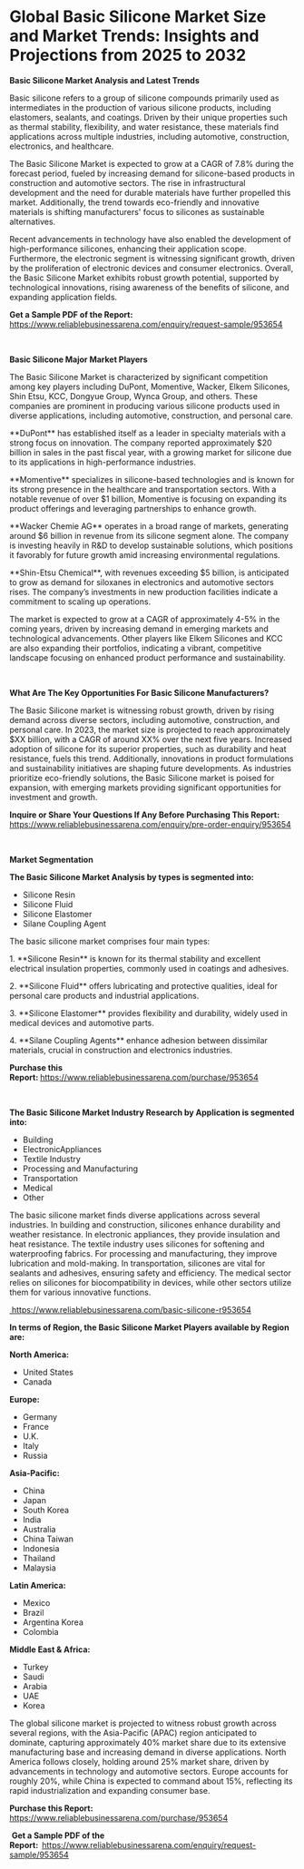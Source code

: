 <p><h1>Global Basic Silicone Market Size and Market Trends: Insights and Projections from 2025 to 2032</h1></p><p><strong>Basic Silicone Market Analysis and Latest Trends</strong></p>
<p><p>Basic silicone refers to a group of silicone compounds primarily used as intermediates in the production of various silicone products, including elastomers, sealants, and coatings. Driven by their unique properties such as thermal stability, flexibility, and water resistance, these materials find applications across multiple industries, including automotive, construction, electronics, and healthcare.</p><p>The Basic Silicone Market is expected to grow at a CAGR of 7.8% during the forecast period, fueled by increasing demand for silicone-based products in construction and automotive sectors. The rise in infrastructural development and the need for durable materials have further propelled this market. Additionally, the trend towards eco-friendly and innovative materials is shifting manufacturers' focus to silicones as sustainable alternatives.</p><p>Recent advancements in technology have also enabled the development of high-performance silicones, enhancing their application scope. Furthermore, the electronic segment is witnessing significant growth, driven by the proliferation of electronic devices and consumer electronics. Overall, the Basic Silicone Market exhibits robust growth potential, supported by technological innovations, rising awareness of the benefits of silicone, and expanding application fields.</p></p>
<p><strong>Get a Sample PDF of the Report:&nbsp;</strong> <a href="https://www.reliablebusinessarena.com/enquiry/request-sample/953654?utm_campaign=3063&utm_medium=2&utm_source=Github&utm_content=ia&utm_term=18042025&utm_id=basic-silicone">https://www.reliablebusinessarena.com/enquiry/request-sample/953654</a></p>
<p>&nbsp;</p>
<p><strong>Basic Silicone Major Market Players</strong></p>
<p><p>The Basic Silicone Market is characterized by significant competition among key players including DuPont, Momentive, Wacker, Elkem Silicones, Shin Etsu, KCC, Dongyue Group, Wynca Group, and others. These companies are prominent in producing various silicone products used in diverse applications, including automotive, construction, and personal care.</p><p>**DuPont** has established itself as a leader in specialty materials with a strong focus on innovation. The company reported approximately $20 billion in sales in the past fiscal year, with a growing market for silicone due to its applications in high-performance industries.</p><p>**Momentive** specializes in silicone-based technologies and is known for its strong presence in the healthcare and transportation sectors. With a notable revenue of over $1 billion, Momentive is focusing on expanding its product offerings and leveraging partnerships to enhance growth.</p><p>**Wacker Chemie AG** operates in a broad range of markets, generating around $6 billion in revenue from its silicone segment alone. The company is investing heavily in R&D to develop sustainable solutions, which positions it favorably for future growth amid increasing environmental regulations.</p><p>**Shin-Etsu Chemical**, with revenues exceeding $5 billion, is anticipated to grow as demand for siloxanes in electronics and automotive sectors rises. The company’s investments in new production facilities indicate a commitment to scaling up operations.</p><p>The market is expected to grow at a CAGR of approximately 4-5% in the coming years, driven by increasing demand in emerging markets and technological advancements. Other players like Elkem Silicones and KCC are also expanding their portfolios, indicating a vibrant, competitive landscape focusing on enhanced product performance and sustainability.</p></p>
<p>&nbsp;</p>
<p><strong>What Are The Key Opportunities For Basic Silicone Manufacturers?</strong></p>
<p><p>The Basic Silicone market is witnessing robust growth, driven by rising demand across diverse sectors, including automotive, construction, and personal care. In 2023, the market size is projected to reach approximately $XX billion, with a CAGR of around XX% over the next five years. Increased adoption of silicone for its superior properties, such as durability and heat resistance, fuels this trend. Additionally, innovations in product formulations and sustainability initiatives are shaping future developments. As industries prioritize eco-friendly solutions, the Basic Silicone market is poised for expansion, with emerging markets providing significant opportunities for investment and growth.</p></p>
<p><strong>Inquire or Share Your Questions If Any Before Purchasing This Report:</strong> <a href="https://www.reliablebusinessarena.com/enquiry/pre-order-enquiry/953654?utm_campaign=3063&utm_medium=2&utm_source=Github&utm_content=ia&utm_term=18042025&utm_id=basic-silicone">https://www.reliablebusinessarena.com/enquiry/pre-order-enquiry/953654</a></p>
<p>&nbsp;</p>
<p><strong>Market Segmentation</strong></p>
<p><strong>The Basic Silicone Market Analysis by types is segmented into:</strong></p>
<p><ul><li>Silicone Resin</li><li>Silicone Fluid</li><li>Silicone Elastomer</li><li>Silane Coupling Agent</li></ul></p>
<p><p>The basic silicone market comprises four main types: </p><p>1. **Silicone Resin** is known for its thermal stability and excellent electrical insulation properties, commonly used in coatings and adhesives.</p><p>2. **Silicone Fluid** offers lubricating and protective qualities, ideal for personal care products and industrial applications. </p><p>3. **Silicone Elastomer** provides flexibility and durability, widely used in medical devices and automotive parts. </p><p>4. **Silane Coupling Agents** enhance adhesion between dissimilar materials, crucial in construction and electronics industries.</p></p>
<p><strong>Purchase this Report:&nbsp;</strong><a href="https://www.reliablebusinessarena.com/purchase/953654?utm_campaign=3063&utm_medium=2&utm_source=Github&utm_content=ia&utm_term=18042025&utm_id=basic-silicone">https://www.reliablebusinessarena.com/purchase/953654</a></p>
<p>&nbsp;</p>
<p><strong>The Basic Silicone Market Industry Research by Application is segmented into:</strong></p>
<p><ul><li>Building</li><li>ElectronicAppliances</li><li>Textile Industry</li><li>Processing and Manufacturing</li><li>Transportation</li><li>Medical</li><li>Other</li></ul></p>
<p><p>The basic silicone market finds diverse applications across several industries. In building and construction, silicones enhance durability and weather resistance. In electronic appliances, they provide insulation and heat resistance. The textile industry uses silicones for softening and waterproofing fabrics. For processing and manufacturing, they improve lubrication and mold-making. In transportation, silicones are vital for sealants and adhesives, ensuring safety and efficiency. The medical sector relies on silicones for biocompatibility in devices, while other sectors utilize them for various innovative functions.</p></p>
<p><a href="https://www.reliablebusinessarena.com/basic-silicone-r953654?utm_campaign=3063&utm_medium=2&utm_source=Github&utm_content=ia&utm_term=18042025&utm_id=basic-silicone">&nbsp;https://www.reliablebusinessarena.com/basic-silicone-r953654</a></p>
<p><strong>In terms of Region, the Basic Silicone Market Players available by Region are:</strong></p>
<p>
    <p> <strong> North America: </strong>
        <ul>
            <li>United States</li>
            <li>Canada</li>
        </ul>
        </p> 
    <p> <strong> Europe: </strong>
        <ul>
            <li>Germany</li>
            <li>France</li>
            <li>U.K.</li>
            <li>Italy</li>
            <li>Russia</li>
        </ul>
        </p> 
    <p> <strong> Asia-Pacific: </strong>
        <ul>
            <li>China</li>
            <li>Japan</li>
            <li>South Korea</li>
            <li>India</li>
            <li>Australia</li>
            <li>China Taiwan</li>
            <li>Indonesia</li>
            <li>Thailand</li>
            <li>Malaysia</li>
        </ul>
        </p> 
    <p> <strong> Latin America: </strong>
        <ul>
            <li>Mexico</li>
            <li>Brazil</li>
            <li>Argentina Korea</li>
            <li>Colombia</li>
        </ul>
        </p> 
    <p> <strong> Middle East & Africa: </strong>
        <ul>
            <li>Turkey</li>
            <li>Saudi</li>
            <li>Arabia</li>
            <li>UAE</li>
            <li>Korea</li>
        </ul>
    </p>
    </p>
<p><p>The global silicone market is projected to witness robust growth across several regions, with the Asia-Pacific (APAC) region anticipated to dominate, capturing approximately 40% market share due to its extensive manufacturing base and increasing demand in diverse applications. North America follows closely, holding around 25% market share, driven by advancements in technology and automotive sectors. Europe accounts for roughly 20%, while China is expected to command about 15%, reflecting its rapid industrialization and expanding consumer base.</p></p>
<p><strong>Purchase this Report: </strong><a href="https://www.reliablebusinessarena.com/purchase/953654?utm_campaign=3063&utm_medium=2&utm_source=Github&utm_content=ia&utm_term=18042025&utm_id=basic-silicone">https://www.reliablebusinessarena.com/purchase/953654</a></p>
<p>&nbsp;<strong>Get a Sample PDF of the Report:&nbsp;&nbsp;</strong><a href="https://www.reliablebusinessarena.com/enquiry/request-sample/953654?utm_campaign=3063&utm_medium=2&utm_source=Github&utm_content=ia&utm_term=18042025&utm_id=basic-silicone">https://www.reliablebusinessarena.com/enquiry/request-sample/953654</a></p>
<p><strong></strong></p>
<p><p></p><p></p><p></p></p>
